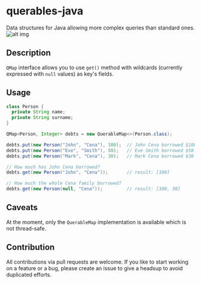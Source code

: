 # querables-java
Data structures for Java allowing more complex queries than standard ones. ![alt img](https://travis-ci.org/Querables/querables-java.svg?branch=master)

## Description
`QMap` interface allows you to use `get()` method with wildcards (currently expressed with `null` values) as key's fields.

## Usage
```java
class Person {
  private String name;
  private String surname;
}

QMap<Person, Integer> debts = new QuerableMap<>(Person.class);

debts.put(new Person("John", "Cena"), 100);  // John Cena borrowed $100
debts.put(new Person("Eve", "Smith"), 50);   // Eve Smith borrowed $50
debts.put(new Person("Mark", "Cena"), 30);   // Mark Cena borrowed $30

// How much has John Cena borrowed?
debts.get(new Person("John", "Cena"));       // result: [100]

// How much the whole Cena family borrowed?
debts.get(new Person(null, "Cena"));         // result: [100, 30]
```

## Caveats
At the moment, only the `QuerableMap` implementation is available which is not thread-safe.

## Contribution
All contributions via pull requests are welcome. If you like to start working on a feature or a bug, please create an issue to give a headsup to avoid duplicated efforts.
